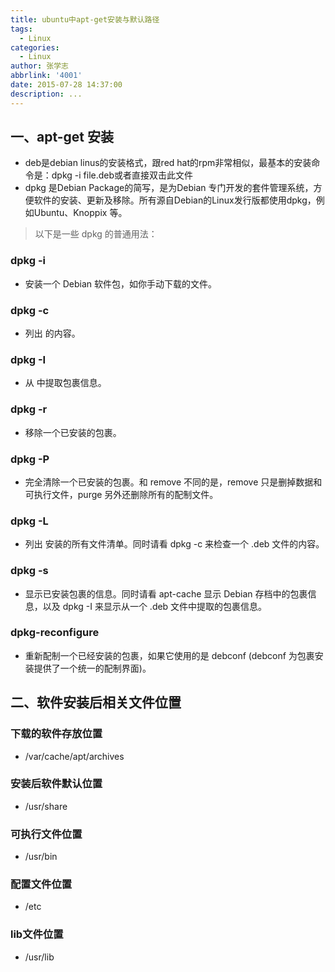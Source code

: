 ```yaml
---
title: ubuntu中apt-get安装与默认路径
tags:
  - Linux
categories:
  - Linux
author: 张学志
abbrlink: '4001'
date: 2015-07-28 14:37:00
description: ...
---
```




## 一、apt-get 安装

* deb是debian linus的安装格式，跟red hat的rpm非常相似，最基本的安装命令是：dpkg -i file.deb或者直接双击此文件
*  dpkg 是Debian Package的简写，是为Debian 专门开发的套件管理系统，方便软件的安装、更新及移除。所有源自Debian的Linux发行版都使用dpkg，例如Ubuntu、Knoppix 等。

>  以下是一些 dpkg 的普通用法：

<!-- more -->

### dpkg -i
* 安装一个 Debian 软件包，如你手动下载的文件。

### dpkg -c
* 列出 的内容。

### dpkg -I
* 从 中提取包裹信息。

### dpkg -r
* 移除一个已安装的包裹。

### dpkg -P
* 完全清除一个已安装的包裹。和 remove 不同的是，remove 只是删掉数据和可执行文件，purge 另外还删除所有的配制文件。

### dpkg -L
* 列出 安装的所有文件清单。同时请看 dpkg -c 来检查一个 .deb 文件的内容。

### dpkg -s
* 显示已安装包裹的信息。同时请看 apt-cache 显示 Debian 存档中的包裹信息，以及 dpkg -I 来显示从一个 .deb 文件中提取的包裹信息。

### dpkg-reconfigure
* 重新配制一个已经安装的包裹，如果它使用的是 debconf (debconf 为包裹安装提供了一个统一的配制界面)。


## 二、软件安装后相关文件位置

### 下载的软件存放位置
* /var/cache/apt/archives

### 安装后软件默认位置
* /usr/share

### 可执行文件位置 
* /usr/bin

### 配置文件位置
* /etc

### lib文件位置
* /usr/lib
